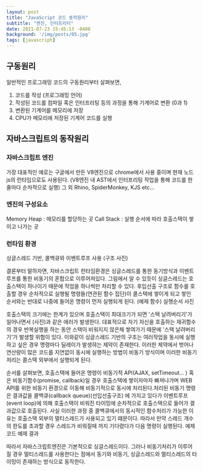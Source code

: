 ```yaml
---
layout: post
title: "JavaScript 코드 동작원리"
subtitle: "엔진, 인터프리터"
date: 2021-07-23 15:45:13 -0400
background: '/img/posts/05.jpg'
tags: [javascript]
---
```

##  구동원리
일반적인 프로그래밍 코드의 구동원리부터 살펴보면, 

1. 코드를 작성 (프로그래밍 언어)
2. 작성된 코드를 컴파일 혹은 인터프리팅 등의 과정을 통해 기계어로 변환 (0과 1)
3. 변환된 기계어를 메모리에 저장
4. CPU가 메모리에 저장된 기계어 코드를 실행

## 자바스크립트의 동작원리 
### 자바스크립트 엔진
가장 대표적인 예로는
구글에서 만든 V8엔진으로 chrome에서 사용 중이며 현재 노드js의 런타임으로도 사용된다.
(V8엔진 내 AST에서 인터프리팅 작업을 통해 코드를 한줄마다 순차적으로 실행)
그 외 Rhino, SpiderMonkey, KJS etc...

### 엔진의 구성요소
Memory Heap : 매모리를 할당하는 곳
Call Stack : 실행 순서에 따라 호출스택이 쌓이고 나가는 곳 

### 런타임 환경
싱글스레드 기반, 콜백큐와 이벤트루프 사용
(구조 사진)

결론부터 말하자면, 자바스크립트 런타임환경은 싱글스레드를 통한 동기방식과 이벤트루프를 통한 비동기의 혼합으로 이루어져있다.
그림에서 알 수 있듯이 싱글스레드는 호출스택이 하나이기 때문에 작업을 하나씩만 처리할 수 있다. 
후입선출 구조로 함수를 호출할 경우 순차적으로 실행될 명령들(연관된 함수 집단)이 콜스택에 쌓이게 되고 쌓인 순서와는 반대로
나중에 들어온 명령이 먼저 실행되게 된다.
(예제 함수) 실행순서 사진

호출스택의 크기에는 한계가 있으며 호출스택이 최대크기가 되면 '스택 날려버리기'가 일어나면서 (사진)과 같은 에러가 발생한다.
대표적으로 자기 자신을 호출하는 재귀함수의 경우 반복실행을 하는 동안 스택이 비워지지 않은채 쌓여가기 때문에 '스택 날려버리기'가 발생할 위험이 있다.
이와같이 싱글스레드 기반의 구조는 여러작업을 동시에 실행하고 싶은 경우 명령마다 딜레이가 발생햐는 제약이 존재한다.
이러한 제약에서 벗어나 연산량이 많은 코드를 지연없이 동시에 실행하는 방법이 비동기 방식이며 이러한 비동기처리는 콜스택 외부에서 실행되게 된다.

순서를 살펴보면, 호출스택에 들어온 명령이 비동기적 API(AJAX, setTimeout... ) 혹은 비동기함수(promise, callback)일 경우 호출스택에 쌓이자마자 빠져나가며 WEB API를 위한 비동기 환경으로 이동해 
비동기적으로 동시에 처리된다.처리된 비동기 명령은 결과값을 콜백큐(callback queue)(선입선출구조) 에 가지고 있다가 이벤트루프(event loop)에 의해 호출스택이 비워진 타이밍에 순차적으로 호출스택으로 들어가 결과값으로 호출된다. 사실 이러한 과정 중 콜백큐에서의 동시적인 함수처리가 가능한 이유는 호출스택 외부의 멀티스레드가 사용되고 있기 떄문이다. 따라서 만약 스레드 개수의 한도를 초과할 경우 스레드가 비워질때 까지 기다렸다가 다음 명령이 실행된다.
예제 코드
예제 결과

따라서 자바스크립트엔진은 기본적으로 싱글스레드이다.
그러나 비동기처리가 이루어질 경우 멀티스레드를 사용한다는 점에서 동기와 비동기, 싱글스레드와 멀티스레드의 타이밍이 존재하는 방식으로 동작한다.
